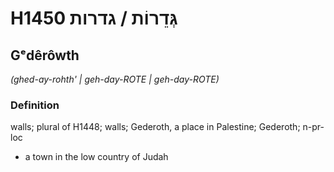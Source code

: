 # H1450 גְּדֵרוֹת / גדרות

## Gᵉdêrôwth

_(ghed-ay-rohth' | ɡeh-day-ROTE | ɡeh-day-ROTE)_

### Definition

walls; plural of H1448; walls; Gederoth, a place in Palestine; Gederoth; n-pr-loc

- a town in the low country of Judah
